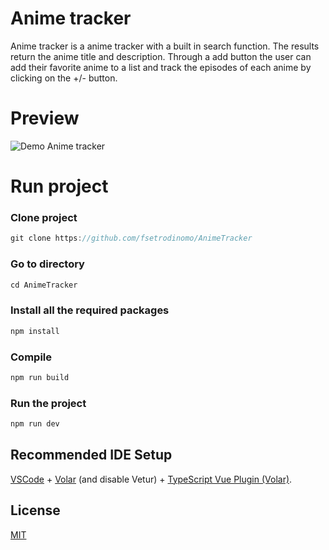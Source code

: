 # Anime tracker

Anime tracker is a anime tracker with a built in search function.
The results return the anime title and description. 
Through a add button the user can add their favorite anime to a list and track the 
episodes of each anime by clicking on the +/- button. 

# Preview

![Demo Anime tracker](demo/FS_Demo.gif)

# Run project

### Clone project 
```javascript
git clone https://github.com/fsetrodinomo/AnimeTracker
```

### Go to directory
```javascript
cd AnimeTracker
```

### Install all the required packages
```javascript
npm install
```

### Compile
```javascript
npm run build
```
### Run the project
```javascript
npm run dev
```





## Recommended IDE Setup

[VSCode](https://code.visualstudio.com/) + [Volar](https://marketplace.visualstudio.com/items?itemName=Vue.volar) (and disable Vetur) + [TypeScript Vue Plugin (Volar)](https://marketplace.visualstudio.com/items?itemName=Vue.vscode-typescript-vue-plugin).

## License

[MIT](https://choosealicense.com/licenses/mit/)

